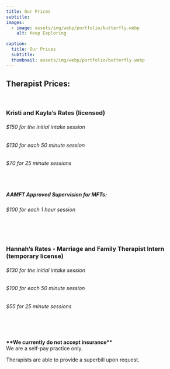 ```yaml
---
title: Our Prices
subtitle: 
images:
  - image: assets/img/webp/portfolio/butterfly.webp
    alt: Keep Exploring

caption:
  title: Our Prices
  subtitle: 
  thumbnail: assets/img/webp/portfolio/butterfly.webp
---
```


<h2>Therapist Prices:</h2>
<br>

<h3>Kristi and Kayla’s Rates (licensed)</h3>
<h6>$150 for the initial intake session</h6>
<h6>$130 for each 50 minute session</h6>
<h6>$70 for 25 minute sessions</h6>
<div><br></div>
<h5>AAMFT Approved Supervision for MFTs:</h5>
<h6>$100 for each 1 hour session</h6>
<br>
<br>

<h3>Hannah’s Rates - Marriage and Family Therapist Intern (temporary license)</h3>
<h6>$130 for the initial intake session</h6>
<h6>$100 for each 50 minute session</h6>
<h6>$55 for 25 minute sessions</h6>

<br>
<br>

**\*\*We currently do not accept insurance\*\***<br>
 We are a self-pay practice only. 

Therapists are able to provide a superbill upon request.


